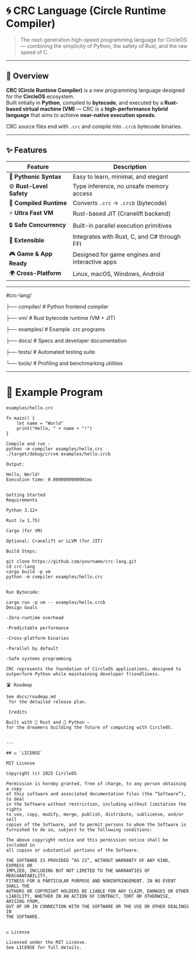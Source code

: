 # 🌀 CRC Language (Circle Runtime Compiler)

> The next-generation high-speed programming language for CircleOS — combining the simplicity of Python, the safety of Rust, and the raw speed of C.

---

## 🚀 Overview

**CRC (Circle Runtime Compiler)** is a new programming language designed for the **CircleOS** ecosystem.  
Built initially in **Python**, compiled to **bytecode**, and executed by a **Rust-based virtual machine (VM)** — CRC is a **high-performance hybrid language** that aims to achieve **near-native execution speeds**.

CRC source files end with `.crc` and compile into `.crcb` bytecode binaries.

---

## ✨ Features

| Feature | Description |
|----------|-------------|
| 🧠 **Pythonic Syntax** | Easy to learn, minimal, and elegant |
| ⚙️ **Rust-Level Safety** | Type inference, no unsafe memory access |
| 🧩 **Compiled Runtime** | Converts `.crc` → `.crcb` (bytecode) |
| ⚡ **Ultra Fast VM** | Rust-based JIT (Cranelift backend) |
| 🔒 **Safe Concurrency** | Built-in parallel execution primitives |
| 🧱 **Extensible** | Integrates with Rust, C, and C# through FFI |
| 🎮 **Game & App Ready** | Designed for game engines and interactive apps |
| 🌍 **Cross-Platform** | Linux, macOS, Windows, Android |

---
#crc-lang/

├── compiler/ # Python frontend compiler

├── vm/ # Rust bytecode runtime (VM + JIT)

├── examples/ # Example .crc programs

├── docs/ # Specs and developer documentation

├── tests/ # Automated testing suite

└── tools/ # Profiling and benchmarking utilities


---

# 🧱 Example Program 
`examples/hello.crc`
```crc
fn main() {
    let name = "World"
    print("Hello, " + name + "!")
}

Compile and run :
python -m compiler examples/hello.crc
./target/debug/crcvm examples/hello.crcb

Output:

Hello, World!
Execution time: 0.0000000000001ms


Getting Started
Requirements

Python 3.12+

Rust (≥ 1.75)

Cargo (for VM)

Optional: Cranelift or LLVM (for JIT)

Build Steps:

git clone https://github.com/yourname/crc-lang.git
cd crc-lang
cargo build -p vm
python -m compiler examples/hello.crc


Run Bytecode:

cargo run -p vm -- examples/hello.crcb
Design Goals

-Zero-runtime overhead

-Predictable performance

-Cross-platform binaries

-Parallel by default

-Safe systems programming

CRC represents the foundation of CircleOS applications, designed to outperform Python while maintaining developer friendliness.

🛣️ Roadmap

See docs/roadmap.md
 for the detailed release plan.

 Credits

Built with 🦀 Rust and 🐍 Python —
for the dreamers building the future of computing with CircleOS.


---

## ⚖️ `LICENSE`

MIT License

Copyright (c) 2025 CircleOS

Permission is hereby granted, free of charge, to any person obtaining a copy
of this software and associated documentation files (the “Software”), to deal
in the Software without restriction, including without limitation the rights
to use, copy, modify, merge, publish, distribute, sublicense, and/or sell
copies of the Software, and to permit persons to whom the Software is
furnished to do so, subject to the following conditions:

The above copyright notice and this permission notice shall be included in
all copies or substantial portions of the Software.

THE SOFTWARE IS PROVIDED “AS IS”, WITHOUT WARRANTY OF ANY KIND, EXPRESS OR
IMPLIED, INCLUDING BUT NOT LIMITED TO THE WARRANTIES OF MERCHANTABILITY,
FITNESS FOR A PARTICULAR PURPOSE AND NONINFRINGEMENT. IN NO EVENT SHALL THE
AUTHORS OR COPYRIGHT HOLDERS BE LIABLE FOR ANY CLAIM, DAMAGES OR OTHER
LIABILITY, WHETHER IN AN ACTION OF CONTRACT, TORT OR OTHERWISE, ARISING FROM,
OUT OF OR IN CONNECTION WITH THE SOFTWARE OR THE USE OR OTHER DEALINGS IN
THE SOFTWARE.


⚖️ License

Licensed under the MIT License.
See LICENSE for full details.

